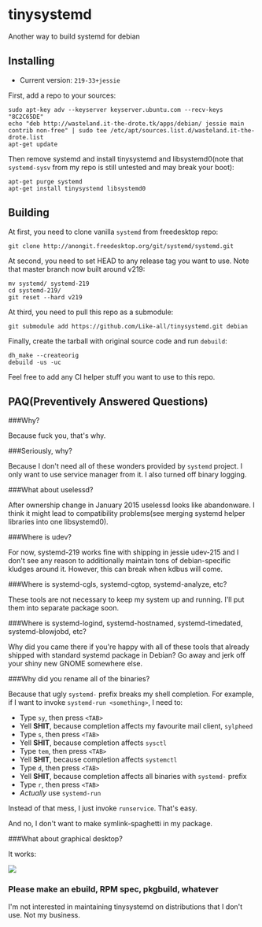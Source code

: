 # tinysystemd
Another way to build systemd for debian

Installing
----------

+ Current version: `219-33+jessie`

First, add a repo to your sources:

    sudo apt-key adv --keyserver keyserver.ubuntu.com --recv-keys "8C2C65DE"
    echo "deb http://wasteland.it-the-drote.tk/apps/debian/ jessie main contrib non-free" | sudo tee /etc/apt/sources.list.d/wasteland.it-the-drote.list
    apt-get update

Then remove systemd and install tinysystemd and libsystemd0(note that `systemd-sysv` from my repo is still untested and may break your boot):

    apt-get purge systemd
    apt-get install tinysystemd libsystemd0

Building
--------

At first, you need to clone vanilla `systemd` from freedesktop repo:

    git clone http://anongit.freedesktop.org/git/systemd/systemd.git

At second, you need to set HEAD to any release tag you want to use. Note that master branch now built around v219:

    mv systemd/ systemd-219
    cd systemd-219/
    git reset --hard v219

At third, you need to pull this repo as a submodule:

    git submodule add https://github.com/Like-all/tinysystemd.git debian

Finally, create the tarball with original source code and run `debuild`:

    dh_make --createorig
    debuild -us -uc

Feel free to add any CI helper stuff you want to use to this repo.

PAQ(Preventively Answered Questions)
------------------------------------

###Why?

Because fuck you, that's why.

###Seriously, why?

Because I don't need all of these wonders provided by `systemd` project. I only want to use service manager from it. I also turned off binary logging.

###What about uselessd?

After ownership change in January 2015 uselessd looks like abandonware. I think it might lead to compatibility problems(see merging systemd helper libraries into one libsystemd0).

###Where is udev?

For now, systemd-219 works fine with shipping in jessie udev-215 and I don't see any reason to additionally maintain tons of debian-specific kludges around it. However, this can break when kdbus will come.

###Where is systemd-cgls, systemd-cgtop, systemd-analyze, etc?

These tools are not necessary to keep my system up and running. I'll put them into separate package soon.

###Where is systemd-logind, systemd-hostnamed, systemd-timedated, systemd-blowjobd, etc?

Why did you came there if you're happy with all of these tools that already shipped with standard systemd package in Debian? Go away and jerk off your shiny new GNOME somewhere else.

###Why did you rename all of the binaries?

Because that ugly `systemd-` prefix breaks my shell completion. For example, if I want to invoke `systemd-run <something>`, I need to:

+ Type `sy`, then press `<TAB>`
+ Yell **SHIT**, because completion affects my favourite mail client, `sylpheed`
+ Type `s`, then press `<TAB>`
+ Yell **SHIT**, because completion affects `sysctl`
+ Type `tem`, then press `<TAB>`
+ Yell **SHIT**, because completion affects `systemctl`
+ Type `d`, then press `<TAB>`
+ Yell **SHIT**, because completion affects all binaries with `systemd-` prefix
+ Type `r`, then press `<TAB>`
+ *Actually* use `systemd-run`

Instead of that mess, I just invoke `runservice`. That's easy.

And no, I don't want to make symlink-spaghetti in my package.

###What about graphical desktop?

It works:

![](http://wasteland.it-the-drote.tk/shot/debian/tinysystemd.png)

### Please make an ebuild, RPM spec, pkgbuild, whatever

I'm not interested in maintaining tinysystemd on distributions that I don't use. Not my business.
